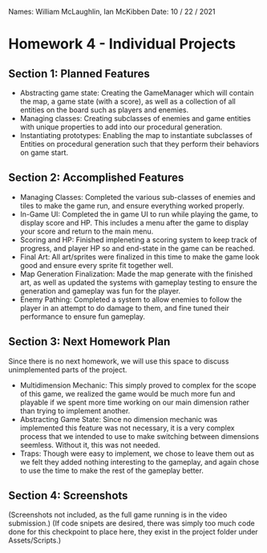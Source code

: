 Names: William McLaughlin, Ian McKibben
Date: 10 / 22 / 2021

# Homework 4 - Individual Projects

## Section 1: Planned Features
* Abstracting game state: Creating the GameManager which will contain the map, a game state (with a score), as well as a collection of all entities on the board such as players and enemies.
* Managing classes: Creating subclasses of enemies and game entities with unique properties to add into our procedural generation.
* Instantiating prototypes: Enabling the map to instantiate subclasses of Entities on procedural generation such that they perform their behaviors on game start.

## Section 2: Accomplished Features
* Managing Classes: Completed the various sub-classes of enemies and tiles to make the game run, and ensure everything worked properly.
* In-Game UI: Completed the in game UI to run while playing the game, to display score and HP. This includes a menu after the game to display your score and return to the main menu.
* Scoring and HP: Finished impleneting a scoring system to keep track of progress, and player HP so and end-state in the game can be reached.
* Final Art: All art/sprites were finalized in this time to make the game look good and ensure every sprite fit together well.
* Map Generation Finalization: Made the map generate with the finished art, as well as updated the systems with gameplay testing to ensure the generation and gameplay was fun for the player.
* Enemy Pathing: Completed a system to allow enemies to follow the player in an attempt to do damage to them, and fine tuned their performance to ensure fun gameplay.

## Section 3: Next Homework Plan
Since there is no next homework, we will use this space to discuss unimplemented parts of the project.
* Multidimension Mechanic: This simply proved to complex for the scope of this game, we realized the game would be much more fun and playable if we spent more time working on our main dimension rather than trying to implement another.
* Abstracting Game State: Since no dimension mechanic was implemented this feature was not necessary, it is a very complex process that we intended to use to make switching between dimensions seemless. Without it, this was not needed.
* Traps: Though were easy to implement, we chose to leave them out as we felt they added nothing interesting to the gameplay, and again chose to use the time to make the rest of the gameplay better.

## Section 4: Screenshots

(Screenshots not included, as the full game running is in the video submission.)
(If code snipets are desired, there was simply too much code done for this checkpoint to place here, they exist in the project folder under Assets/Scripts.)
